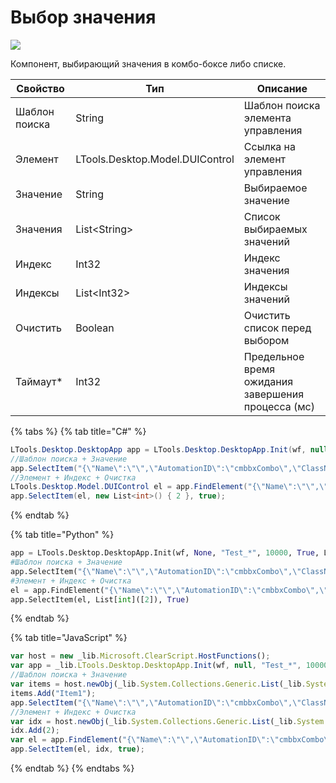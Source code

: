 # Выбор значения

![](../../resources/basic/desktop/image-(177).png)

Компонент, выбирающий значения в комбо-боксе либо списке.

| Свойство      | Тип                             | Описание                                           |
| ------------- | ------------------------------- | -------------------------------------------------- |
| Шаблон поиска | String                          | Шаблон поиска элемента управления                  |
| Элемент       | LTools.Desktop.Model.DUIControl | Ссылка на элемент управления                       |
| Значение      | String                          | Выбираемое значение                                |
| Значения      | List\<String>                   | Список выбираемых значений                         |
| Индекс        | Int32                           | Индекс значения                                    |
| Индексы       | List\<Int32>                    | Индексы значений                                   |
| Очистить      | Boolean                         | Очистить список перед выбором                      |
| Таймаут\*     | Int32                           | Предельное время ожидания завершения процесса (мс) |

{% tabs %}
{% tab title="C#" %}
```csharp
LTools.Desktop.DesktopApp app = LTools.Desktop.DesktopApp.Init(wf, null, "Test_*", 10000, true, LTools.Desktop.Model.DesktopTypes.UIAUTOMATION);
//Шаблон поиска + Значение
app.SelectItem("{\"Name\":\"\",\"AutomationID\":\"cmbbxCombo\",\"ClassName\":\"ComboBox\",\"AUIProperties\":[],\"TextSearchMode\":0,\"IsRoot\":false,\"IsQuickSearch\":false}", new List<string>() { "Item1" });
//Элемент + Индекс + Очистка
LTools.Desktop.Model.DUIControl el = app.FindElement("{\"Name\":\"\",\"AutomationID\":\"cmbbxCombo\",\"ClassName\":\"ComboBox\",\"AUIProperties\":[],\"TextSearchMode\":0,\"IsRoot\":false,\"IsQuickSearch\":false}");
app.SelectItem(el, new List<int>() { 2 }, true);
```
{% endtab %}

{% tab title="Python" %}
```python
app = LTools.Desktop.DesktopApp.Init(wf, None, "Test_*", 10000, True, LTools.Desktop.Model.DesktopTypes.UIAUTOMATION)
#Шаблон поиска + Значение		
app.SelectItem("{\"Name\":\"\",\"AutomationID\":\"cmbbxCombo\",\"ClassName\":\"ComboBox\",\"AUIProperties\":[],\"TextSearchMode\":0,\"IsRoot\":false,\"IsQuickSearch\":false}", List[String](["Item1"]))
#Элемент + Индекс + Очистка
el = app.FindElement("{\"Name\":\"\",\"AutomationID\":\"cmbbxCombo\",\"ClassName\":\"ComboBox\",\"AUIProperties\":[],\"TextSearchMode\":0,\"IsRoot\":false,\"IsQuickSearch\":false}")
app.SelectItem(el, List[int]([2]), True)
```
{% endtab %}

{% tab title="JavaScript" %}
```javascript
var host = new _lib.Microsoft.ClearScript.HostFunctions();
var app = _lib.LTools.Desktop.DesktopApp.Init(wf, null, "Test_*", 10000, true, _lib.LTools.Desktop.Model.DesktopTypes.UIAUTOMATION);
//Шаблон поиска + Значение
var items = host.newObj(_lib.System.Collections.Generic.List(_lib.System.String));
items.Add("Item1");
app.SelectItem("{\"Name\":\"\",\"AutomationID\":\"cmbbxCombo\",\"ClassName\":\"ComboBox\",\"AUIProperties\":[],\"TextSearchMode\":0,\"IsRoot\":false,\"IsQuickSearch\":false}", items);
//Элемент + Индекс + Очистка
var idx = host.newObj(_lib.System.Collections.Generic.List(_lib.System.Int32));
idx.Add(2);
var el = app.FindElement("{\"Name\":\"\",\"AutomationID\":\"cmbbxCombo\",\"ClassName\":\"ComboBox\",\"AUIProperties\":[],\"TextSearchMode\":0,\"IsRoot\":false,\"IsQuickSearch\":false}");
app.SelectItem(el, idx, true);
```
{% endtab %}
{% endtabs %}

